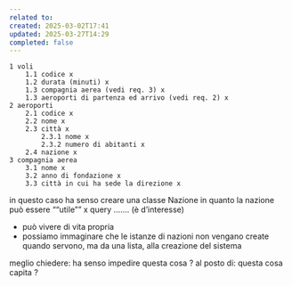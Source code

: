 ```yaml
---
related to: 
created: 2025-03-02T17:41
updated: 2025-03-27T14:29
completed: false
---
```

```
1 voli
	1.1 codice x
	1.2 durata (minuti) x
	1.3 compagnia aerea (vedi req. 3) x
	1.3 aeroporti di partenza ed arrivo (vedi req. 2) x
2 aeroporti
	2.1 codice x
	2.2 nome x
	2.3 città x
		2.3.1 nome x
		2.3.2 numero di abitanti x
	2.4 nazione x
3 compagnia aerea
	3.1 nome x
	3.2 anno di fondazione x
	3.3 città in cui ha sede la direzione x
```

in questo caso ha senso creare una classe Nazione in quanto la nazione può essere ““utile”” x query ……. (è d’interesse)
- può vivere di vita propria 
- possiamo immaginare che le istanze di nazioni non vengano create quando servono, ma da una lista, alla creazione del sistema



meglio chiedere: ha senso impedire questa cosa ? al posto di: questa cosa capita ? 

